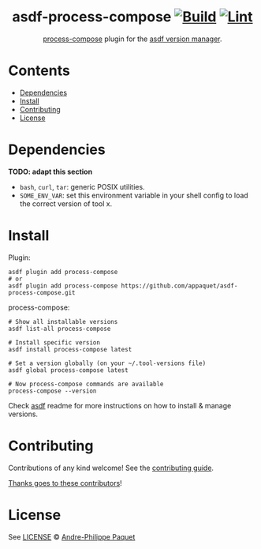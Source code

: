 <div align="center">

# asdf-process-compose [![Build](https://github.com/appaquet/asdf-process-compose/actions/workflows/build.yml/badge.svg)](https://github.com/appaquet/asdf-process-compose/actions/workflows/build.yml) [![Lint](https://github.com/appaquet/asdf-process-compose/actions/workflows/lint.yml/badge.svg)](https://github.com/appaquet/asdf-process-compose/actions/workflows/lint.yml)

[process-compose](https://github.com/F1bonacc1/process-compose) plugin for the [asdf version manager](https://asdf-vm.com).

</div>

# Contents

- [Dependencies](#dependencies)
- [Install](#install)
- [Contributing](#contributing)
- [License](#license)

# Dependencies

**TODO: adapt this section**

- `bash`, `curl`, `tar`: generic POSIX utilities.
- `SOME_ENV_VAR`: set this environment variable in your shell config to load the correct version of tool x.

# Install

Plugin:

```shell
asdf plugin add process-compose
# or
asdf plugin add process-compose https://github.com/appaquet/asdf-process-compose.git
```

process-compose:

```shell
# Show all installable versions
asdf list-all process-compose

# Install specific version
asdf install process-compose latest

# Set a version globally (on your ~/.tool-versions file)
asdf global process-compose latest

# Now process-compose commands are available
process-compose --version
```

Check [asdf](https://github.com/asdf-vm/asdf) readme for more instructions on how to
install & manage versions.

# Contributing

Contributions of any kind welcome! See the [contributing guide](contributing.md).

[Thanks goes to these contributors](https://github.com/appaquet/asdf-process-compose/graphs/contributors)!

# License

See [LICENSE](LICENSE) © [Andre-Philippe Paquet](https://github.com/appaquet/)
